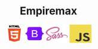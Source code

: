 <div align="center">
    <h1>Empiremax</h1>
    <img align="center" alt="HTML5" height="45" width="50" src="https://github.com/devicons/devicon/blob/master/icons/html5/html5-original-wordmark.svg">
    <img align="center" alt="Bootstrap" height="45" width="50" src="https://github.com/devicons/devicon/blob/master/icons/bootstrap/bootstrap-original.svg">
    <img align="center" alt="Sass" height="50" width="60" src="https://github.com/devicons/devicon/blob/master/icons/sass/sass-original.svg">
    <img align="center" alt="JS" height="50" width="60" src="https://github.com/devicons/devicon/blob/master/icons/javascript/javascript-original.svg">
</div>
